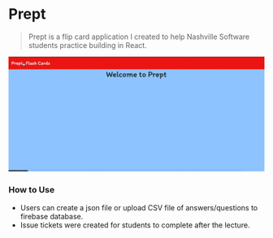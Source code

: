 # Prept
> Prept is a flip card application I created to help Nashville Software students practice building in React. 
 
![prept gif](prept.gif)

### How to Use

- Users can create a json file or upload CSV file of answers/questions to firebase database.
- Issue tickets were created for students to complete after the lecture.
